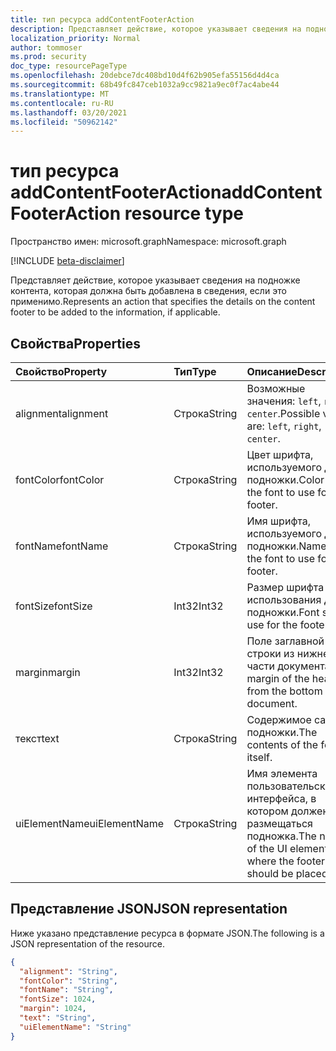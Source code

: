 ```yaml
---
title: тип ресурса addContentFooterAction
description: Представляет действие, которое указывает сведения на подножке контента, которая должна быть добавлена в сведения, если это применимо.
localization_priority: Normal
author: tommoser
ms.prod: security
doc_type: resourcePageType
ms.openlocfilehash: 20debce7dc408bd10d4f62b905efa55156d4d4ca
ms.sourcegitcommit: 68b49fc847ceb1032a9cc9821a9ec0f7ac4abe44
ms.translationtype: MT
ms.contentlocale: ru-RU
ms.lasthandoff: 03/20/2021
ms.locfileid: "50962142"
---
```

# <a name="addcontentfooteraction-resource-type"></a><span data-ttu-id="955d8-103">тип ресурса addContentFooterAction</span><span class="sxs-lookup"><span data-stu-id="955d8-103">addContentFooterAction resource type</span></span>

<span data-ttu-id="955d8-104">Пространство имен: microsoft.graph</span><span class="sxs-lookup"><span data-stu-id="955d8-104">Namespace: microsoft.graph</span></span>

[!INCLUDE [beta-disclaimer](../../includes/beta-disclaimer.md)]

<span data-ttu-id="955d8-105">Представляет действие, которое указывает сведения на подножке контента, которая должна быть добавлена в сведения, если это применимо.</span><span class="sxs-lookup"><span data-stu-id="955d8-105">Represents an action that specifies the details on the content footer to be added to the information, if applicable.</span></span>

## <a name="properties"></a><span data-ttu-id="955d8-106">Свойства</span><span class="sxs-lookup"><span data-stu-id="955d8-106">Properties</span></span>

| <span data-ttu-id="955d8-107">Свойство</span><span class="sxs-lookup"><span data-stu-id="955d8-107">Property</span></span>      | <span data-ttu-id="955d8-108">Тип</span><span class="sxs-lookup"><span data-stu-id="955d8-108">Type</span></span>   | <span data-ttu-id="955d8-109">Описание</span><span class="sxs-lookup"><span data-stu-id="955d8-109">Description</span></span>                                                   |
| :------------ | :----- | :------------------------------------------------------------ |
| <span data-ttu-id="955d8-110">alignment</span><span class="sxs-lookup"><span data-stu-id="955d8-110">alignment</span></span>     | <span data-ttu-id="955d8-111">Строка</span><span class="sxs-lookup"><span data-stu-id="955d8-111">String</span></span> | <span data-ttu-id="955d8-112">Возможные значения: `left`, `right`, `center`.</span><span class="sxs-lookup"><span data-stu-id="955d8-112">Possible values are: `left`, `right`, `center`.</span></span>               |
| <span data-ttu-id="955d8-113">fontColor</span><span class="sxs-lookup"><span data-stu-id="955d8-113">fontColor</span></span>     | <span data-ttu-id="955d8-114">Строка</span><span class="sxs-lookup"><span data-stu-id="955d8-114">String</span></span> | <span data-ttu-id="955d8-115">Цвет шрифта, используемого для подножки.</span><span class="sxs-lookup"><span data-stu-id="955d8-115">Color of the font to use for the footer.</span></span>                      |
| <span data-ttu-id="955d8-116">fontName</span><span class="sxs-lookup"><span data-stu-id="955d8-116">fontName</span></span>      | <span data-ttu-id="955d8-117">Строка</span><span class="sxs-lookup"><span data-stu-id="955d8-117">String</span></span> | <span data-ttu-id="955d8-118">Имя шрифта, используемого для подножки.</span><span class="sxs-lookup"><span data-stu-id="955d8-118">Name of the font to use for the footer.</span></span>                       |
| <span data-ttu-id="955d8-119">fontSize</span><span class="sxs-lookup"><span data-stu-id="955d8-119">fontSize</span></span>      | <span data-ttu-id="955d8-120">Int32</span><span class="sxs-lookup"><span data-stu-id="955d8-120">Int32</span></span>  | <span data-ttu-id="955d8-121">Размер шрифта для использования для подножки.</span><span class="sxs-lookup"><span data-stu-id="955d8-121">Font size to use for the footer.</span></span>                              |
| <span data-ttu-id="955d8-122">margin</span><span class="sxs-lookup"><span data-stu-id="955d8-122">margin</span></span>        | <span data-ttu-id="955d8-123">Int32</span><span class="sxs-lookup"><span data-stu-id="955d8-123">Int32</span></span>  | <span data-ttu-id="955d8-124">Поле заглавной строки из нижней части документа.</span><span class="sxs-lookup"><span data-stu-id="955d8-124">The margin of the header from the bottom of the document.</span></span>     |
| <span data-ttu-id="955d8-125">текст</span><span class="sxs-lookup"><span data-stu-id="955d8-125">text</span></span>          | <span data-ttu-id="955d8-126">Строка</span><span class="sxs-lookup"><span data-stu-id="955d8-126">String</span></span> | <span data-ttu-id="955d8-127">Содержимое самого подножки.</span><span class="sxs-lookup"><span data-stu-id="955d8-127">The contents of the footer itself.</span></span>                            |
| <span data-ttu-id="955d8-128">uiElementName</span><span class="sxs-lookup"><span data-stu-id="955d8-128">uiElementName</span></span> | <span data-ttu-id="955d8-129">Строка</span><span class="sxs-lookup"><span data-stu-id="955d8-129">String</span></span> | <span data-ttu-id="955d8-130">Имя элемента пользовательского интерфейса, в котором должен размещаться подножка.</span><span class="sxs-lookup"><span data-stu-id="955d8-130">The name of the UI element where the footer should be placed.</span></span> |

## <a name="json-representation"></a><span data-ttu-id="955d8-131">Представление JSON</span><span class="sxs-lookup"><span data-stu-id="955d8-131">JSON representation</span></span>

<span data-ttu-id="955d8-132">Ниже указано представление ресурса в формате JSON.</span><span class="sxs-lookup"><span data-stu-id="955d8-132">The following is a JSON representation of the resource.</span></span>

<!-- {
  "blockType": "resource",
  "optionalProperties": [

  ],
  "@odata.type": "microsoft.graph.addContentFooterAction",
  "baseType": "microsoft.graph.informationProtectionAction"
}-->

```json
{
  "alignment": "String",
  "fontColor": "String",
  "fontName": "String",
  "fontSize": 1024,
  "margin": 1024,
  "text": "String",
  "uiElementName": "String"
}
```

<!-- uuid: 16cd6b66-4b1a-43a1-adaf-3a886856ed98
2019-02-04 14:57:30 UTC -->
<!-- {
  "type": "#page.annotation",
  "description": "addContentFooterAction resource",
  "keywords": "",
  "section": "documentation",
  "tocPath": ""
}-->

